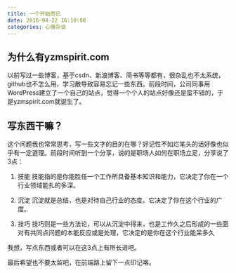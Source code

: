 ```yaml
---
title: 一个开始而已
date: 2016-04-22 16:10:08
categories: 心情杂谈
---
```


## 为什么有yzmspirit.com

以前写过一些博客，基于csdn、新浪博客、简书等等都有，很杂乱也不太系统，github也不怎么用，学习散导致容易忘记一些东西。前段时间，公司同事用WordPress建立了一个自己的站点，觉得一个个人的站点好像还是蛮不错的，于是yzmspirit.com就诞生了。
<!--more-->
## 写东西干嘛？

这个问题我也常常思考，写一些文字的目的在哪？好记性不如烂笔头的话好像也似乎有一定道理。前段时间听到一个分享，说的是职场人如何在职场立足，分享说了3点：

1. 技能
技能指的是你能胜任一个工作所具备基本知识和能力，它决定了你在一个行业领域能扎的多深。

2. 沉淀
沉淀就是总结，也是对待自己行业的态度。它决定了你在这个行业的广度。

3. 技巧
技巧则是一些方法论，可以从沉淀中得来，也是工作久之后形成的一些面对有共同点问题的本能反应或是处理，它决定的是你在这个行业能呆多久


我想，写点东西或者可以在这3点上有所长进吧。

最后希望也不要太监吧，在前端路上留下一点印记咯。